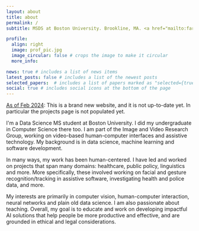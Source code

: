 ```yaml
---
layout: about
title: about
permalink: /
subtitle: MSDS at Boston University. Brookline, MA. <a href="mailto:faridkar@bu.edu">faridkar@bu.edu</a>.

profile:
  align: right
  image: prof_pic.jpg
  image_circular: false # crops the image to make it circular
  more_info:

news: true # includes a list of news items
latest_posts: false # includes a list of the newest posts
selected_papers:  # includes a list of papers marked as "selected={true}"
social: true # includes social icons at the bottom of the page
---
```


<u>As of Feb 2024</u>: This is a brand new website, and it is not up-to-date yet. In particular the projects page is not populated yet.

I'm a Data Science MS student at Boston University. I did my undergraduate in Computer Science there too. I am part of the Image and Video Research Group, working on video-based human-computer interfaces and assistive technology. My background is in data science, machine learning and software development.

In many ways, my work has been human-centered. I have led and worked on projects that span many domains: healthcare, public policy, linguistics and more.
More specifically, these involved working on facial and gesture recognition/tracking in assistive software, investigating health and police data, and more.

My interests are primarily in computer vision, human-computer interaction, neural networks and plain old data science. I am also passionate about teaching. Overall, my goal is to educate and work on developing impactful AI solutions that help people be more productive and effective, and are grounded in ethical and legal considerations.

